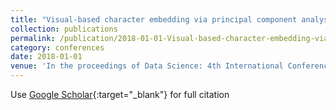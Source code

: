 ```yaml
---
title: "Visual-based character embedding via principal component analysis"
collection: publications
permalink: /publication/2018-01-01-Visual-based-character-embedding-via-principal-component-analysis
category: conferences
date: 2018-01-01
venue: 'In the proceedings of Data Science: 4th International Conference of Pioneering Computer Scientists, Engineers and Educators, ICPCSEE 2018, Zhengzhou, China, September 21-23, 2018, Proceedings, Part I'
---
```

Use [Google Scholar](https://scholar.google.com/scholar?q=Visual+based+character+embedding+via+principal+component+analysis){:target="_blank"} for full citation